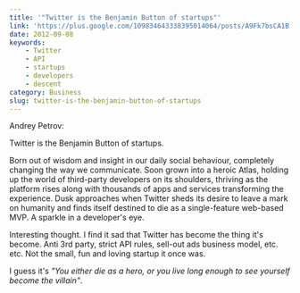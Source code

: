 ```yaml
---
title: '"Twitter is the Benjamin Button of startups"'
link: 'https://plus.google.com/109834643338395014064/posts/A9Fk7bsCA1B'
date: 2012-09-08
keywords:
    - Twitter
    - API
    - startups
    - developers
    - descent
category: Business
slug: twitter-is-the-benjamin-button-of-startups
---
```


Andrey Petrov:

Twitter is the Benjamin Button of startups.

Born out of wisdom and insight in our daily social behaviour, completely changing the way we
communicate. Soon grown into a heroic Atlas, holding up the world of third-party developers on its
shoulders, thriving as the platform rises along with thousands of apps and services transforming the
experience. Dusk approaches when Twitter sheds its desire to leave a mark on humanity and finds
itself destined to die as a single-feature web-based MVP. A sparkle in a developer's eye.

Interesting thought. I find it sad that Twitter has become the thing it's become. Anti 3rd party,
strict API rules, sell-out ads business model, etc. etc. Not the small, fun and loving startup it
once was.

I guess it's _"You either die as a hero, or you live long enough to see yourself become the
villain"_.

